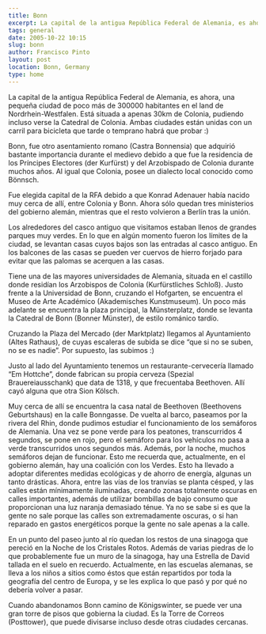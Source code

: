 ```yaml
---
title: Bonn
excerpt: La capital de la antigua República Federal de Alemania, es ahora, una pequeña ciudad en el land de Nordrhein-Westfalen.
tags: general
date: 2005-10-22 10:15
slug: bonn
author: Francisco Pinto
layout: post
location: Bonn, Germany
type: home
---
```


La capital de la antigua República Federal de Alemania, es ahora, una pequeña ciudad de poco más de 300000 habitantes en el land de Nordrhein-Westfalen. Está situada a apenas 30km de Colonia, pudiendo incluso verse la Catedral de Colonia. Ambas ciudades están unidas con un carril para bicicleta que tarde o temprano habrá que probar :)

Bonn, fue otro asentamiento romano (Castra Bonnensia) que adquirió bastante importancia durante el medievo debido a que fue la residencia de los Príncipes Electores (der Kurfürst) y del Arzobispado de Colonia durante muchos años. Al igual que Colonia, posee un dialecto local conocido como Bönnsch.

Fue elegida capital de la RFA debido a que Konrad Adenauer había nacido muy cerca de allí, entre Colonia y Bonn. Ahora sólo quedan tres ministerios del gobierno alemán, mientras que el resto volvieron a Berlín tras la unión.

Los alrededores del casco antiguo que visitamos estaban llenos de grandes parques muy verdes. En lo que en algún momento fueron los límites de la ciudad, se levantan casas cuyos bajos son las entradas al casco antiguo. En los balcones de las casas se pueden ver cuervos de hierro forjado para evitar que las palomas se acerquen a las casas.

Tiene una de las mayores universidades de Alemania, situada en el castillo donde residían los Arzobispos de Colonia (Kurfürstliches Schloß). Justo frente a la Universidad de Bonn, cruzando el Hofgarten, se encuentra el Museo de Arte Académico (Akademisches Kunstmuseum). Un poco más adelante se encuentra la plaza principal, la Münsterplatz, donde se levanta la Catedral de Bonn (Bonner Münster), de estilo románico tardío.

Cruzando la Plaza del Mercado (der Marktplatz) llegamos al Ayuntamiento (Altes Rathaus), de cuyas escaleras de subida se dice “que si no se suben, no se es nadie”. Por supuesto, las subimos :)

Justo al lado del Ayuntamiento tenemos un restaurante-cervecería llamado “Em Hottche”, donde fabrican su propia cerveza (Spezial Brauereiausschank) que data de 1318, y que frecuentaba Beethoven. Allí cayó alguna que otra Sion Kölsch.

Muy cerca de allí se encuentra la casa natal de Beethoven (Beethovens Geburtshaus) en la calle Bonngasse. De vuelta al barco, paseamos por la rivera del Rhin, donde pudimos estudiar el funcionamiento de los semáforos de Alemania. Una vez se pone verde para los peatones, transcurridos 4 segundos, se pone en rojo, pero el semáforo para los vehículos no pasa a verde transcurridos unos segundos más. Además, por la noche, muchos semáforos dejan de funcionar. Esto me recuerda que, actualmente, en el gobierno alemán, hay una coalición con los Verdes. Esto ha llevado a adoptar diferentes medidas ecológicas y de ahorro de energía, algunas un tanto drásticas. Ahora, entre las vías de los tranvías se planta césped, y las calles están mínimamente iluminadas, creando zonas totalmente oscuras en calles importantes, además de utilizar bombillas de bajo consumo que proporcionan una luz naranja demasiado ténue. Ya no se sabe si es que la gente no sale porque las calles son extremadamente oscuras, o si han reparado en gastos energéticos porque la gente no sale apenas a la calle.

En un punto del paseo junto al río quedan los restos de una sinagoga que pereció en la Noche de los Cristales Rotos. Además de varias piedras de lo que probablemente fue un muro de la sinagoga, hay una Estrella de David tallada en el suelo en recuerdo. Actualmente, en las escuelas alemanas, se lleva a los niños a sitios como éstos que están repartidos por toda la geografía del centro de Europa, y se les explica lo que pasó y por qué no debería volver a pasar.

Cuando abandonamos Bonn camino de Königswinter, se puede ver una gran torre de pisos que gobierna la ciudad. Es la Torre de Correos (Posttower), que puede divisarse incluso desde otras ciudades cercanas.
